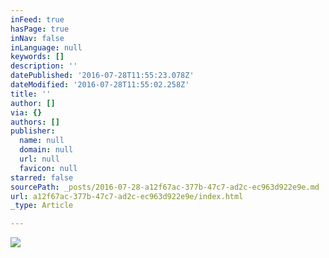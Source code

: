```yaml
---
inFeed: true
hasPage: true
inNav: false
inLanguage: null
keywords: []
description: ''
datePublished: '2016-07-28T11:55:23.078Z'
dateModified: '2016-07-28T11:55:02.258Z'
title: ''
author: []
via: {}
authors: []
publisher:
  name: null
  domain: null
  url: null
  favicon: null
starred: false
sourcePath: _posts/2016-07-28-a12f67ac-377b-47c7-ad2c-ec963d922e9e.md
url: a12f67ac-377b-47c7-ad2c-ec963d922e9e/index.html
_type: Article

---
```

![](https://the-grid-user-content.s3-us-west-2.amazonaws.com/93ca78e5-f068-462e-9076-89369f729b79.png)